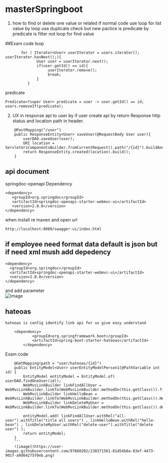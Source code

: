 ﻿# masterSpringboot
 
  1. how to find or delete one value or relaled 
  if normal code use loop for list value by loop use duplicate check 
  but new pactice is predicate by predicate is filter not loop for find value 
  
  ##Exam code
loop
 ```
        for ( Iterator<User> userIterator = users.iterator(); userIterator.hasNext();){
               User user = userIterator.next();
               if(user.getId() == id){
                    userIterator.remove();
                    break;
               }
           }
```  
predicate
```       
Predicate<?super User> predicate = user -> user.getId() == id;
users.removeIf(predicate);            
```

2. UX in response api to user by if user create api by return Response http status and location path in header.

```
    @PostMapping("/user")
    public ResponseEntity<User> saveUser(@RequestBody User user){
        userDAO.saveUser(user);
        URI location = ServletUriComponentsBuilder.fromCurrentRequest().path("/{id}").buildAndExpand(user.getId()).toUri();
        return ResponseEntity.created(location).build();
    }
```

## api document 
 springdoc-openapi Dependency 
 
 ```
 <dependency>
	<groupId>org.springdoc</groupId>
	<artifactId>springdoc-openapi-starter-webmvc-ui</artifactId>
	<version>2.0.0</version>
</dependency>
 ```
 when install re maven and open url
 
 ```
 http://localhost:8080/swagger-ui/index.html
 ```
 
 ## if employee need format data default is json but if need xml mush add depedency
 ```
 <dependency>
   <groupId>org.springdoc</groupId>
   <artifactId>springdoc-openapi-starter-webmvc-ui</artifactId>
   <version>2.0.0</version>
</dependency>
```

and add parameter  
![image](https://user-images.githubusercontent.com/97660202/229691634-6c2e3e86-0749-4751-bdf8-bbce2443f3a2.png)

## hateoas 
	hateoas is config identify link api for ux give easy understand
	
```
	<dependency>
			<groupId>org.springframework.boot</groupId>
			<artifactId>spring-boot-starter-hateoas</artifactId>
		</dependency>

```

Exam code

```
    @GetMapping(path = "user/hateoas/{id}")
    public EntityModel<User> userEntityModelPerson1(@PathVariable int id) {
        EntityModel entityModel = EntityModel.of( userDAO.findOneUser(id));
        WebMvcLinkBuilder linkFindAllUser = WebMvcLinkBuilder.linkTo(WebMvcLinkBuilder.methodOn(this.getClass()).findALlUser());
        WebMvcLinkBuilder linkHelloBean = WebMvcLinkBuilder.linkTo(WebMvcLinkBuilder.methodOn(this.getClass()).HelloBean());
        WebMvcLinkBuilder linkDeleteMyUser = WebMvcLinkBuilder.linkTo(WebMvcLinkBuilder.methodOn(this.getClass()).deleteUser(id));

        entityModel.add( linkFindAllUser.withRel("all-user").withTitle("title all users") , linkHelloBean.withRel("hello-bean") , linkDeleteMyUser.withRel("delete-user").withTitle("delete user") );
        return entityModel;
    }
    ```
    ![image](https://user-images.githubusercontent.com/97660202/230371561-81d54b8a-83ef-4473-901f-a9d64275f0eb.png)

    

